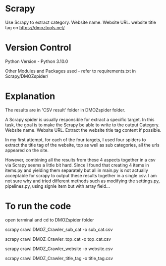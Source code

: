 # Scrapy
Use Scrapy to extract category. Website name. Website URL. website title tag on https://dmoztools.net/

# Version Control
Python Version - Python 3.10.0

Other Modules and Packages used - refer to requirements.txt in Scrapy/DMOZspider/

# Explanation

The results are in 'CSV result' folder in DMOZspider folder.

A Scrapy spider is usually responsible for extract a specific target. In this task, the goal is to make the Scrapy be able to write to the output Category. Website name. Website URL. Extract the website title tag content if possible. 

In my first attempt, for each of the four targets, I used four spiders to extract the title tag of the website, top as well as sub categories, all the urls appeared on the site. 

However, combining all the results from these 4 aspects together in a csv via Scrapy seems a little bit hard. Since I found that creating 4 items in items.py and yielding them separately but all in main.py is not actually acceptable for scrapy to output these results together in a single csv. I am not sure why and tried different methods such as modifying the settings.py, pipelines.py, using signle item but with array field...

# To run the code
open terminal and cd to DMOZspider folder

scrapy crawl DMOZ_Crawler_sub_cat -o sub_cat.csv

scrapy crawl DMOZ_Crawler_top_cat -o top_cat.csv

scrapy crawl DMOZ_Crawler_website -o website.csv

scrapy crawl DMOZ_Crawler_title_tag -o title_tag.csv
